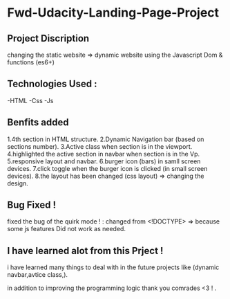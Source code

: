 
# Fwd-Udacity-Landing-Page-Project

## Project Discription 

changing the static website => dynamic website 
using the Javascript Dom & functions (es6+)

## Technologies Used :
 -HTML
 -Css
 -Js

## Benfits added 
1.4th section in HTML structure.
2.Dynamic Navigation bar (based on sections number).
3.Active class when section is in the viewport.
4.highlighted the active section in navbar when section is in the Vp.
5.responsive layout and navbar.
6.burger icon (bars) in samll screen devices.
7.click toggle when the burger icon is clicked (in small screen devices).
8.the layout has been changed (css layout) => changing the design.

## Bug Fixed !

fixed the bug of the quirk mode ! :
changed from <!DOCTYPE> => <!DOCTYPE html> 
because some js features Did not work as needed.

## I  have learned alot from this Prject !
i have learned many things to deal with in the future 
projects like (dynamic navbar,avtice class,).

in addition to improving the programming logic thank you comrades <3 ! .